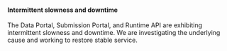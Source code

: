 #### Intermittent slowness and downtime

The Data Portal, Submission Portal, and Runtime API are exhibiting intermittent slowness and downtime. We are investigating the underlying cause and working to restore stable service.

